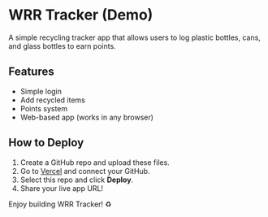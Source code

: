 
# WRR Tracker (Demo)

A simple recycling tracker app that allows users to log plastic bottles, cans, and glass bottles to earn points.

## Features
- Simple login
- Add recycled items
- Points system
- Web-based app (works in any browser)

## How to Deploy

1. Create a GitHub repo and upload these files.
2. Go to [Vercel](https://vercel.com) and connect your GitHub.
3. Select this repo and click **Deploy**.
4. Share your live app URL!

Enjoy building WRR Tracker! ♻️

